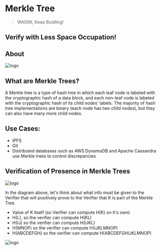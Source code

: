 # Merkle Tree
> WAGMI, Keep Buidling!

## Verify with Less Space Occupation!

## About

![logo](https://medium.com/@vinayprabhu19/merkel-tree-in-java-b45093c8c6bd)

## What are Merkle Trees?

A Merkle tree is a type of hash tree in which each leaf node is labeled with the cryptographic hash of a data block, and each non-leaf node is labeled with the cryptographic hash of its child nodes' labels. The majority of hash tree implementations are binary (each node has two child nodes), but they can also have many more child nodes.

## Use Cases:

* IPFS
* Git
* Distributed databases such as AWS DynamoDB and Apache Cassandra use Merkle trees to control discrepancies

## Verification of Presence in Merkle Trees

![logo](https://miro.medium.com/max/1400/1*gp9RaSxleAb3f9uZngpl3A.png)

In the diagram above, let's think about what info must be given to the Verifier that will positively prove to the Verifier that K is part of the Merkle Tree.

* Value of K itself (so Verifier can compute H(K) on it's own)
* H(L), so the verifier can compute H(KL)
* H(IJ) so the verifier can compute H(IJKL)
* H(MNOP) so the verifier can compute H(IJKLMNOP)
* H(ABCDEFGH) so the verifier can compute H(ABCDEFGHIJKLMNOP)

![logo](https://i.imgur.com/nDe4iYS.png)


<!-- Markdown link & img dfn's -->
[wiki]:  https://www.learnweb3.io/tracks/senior
